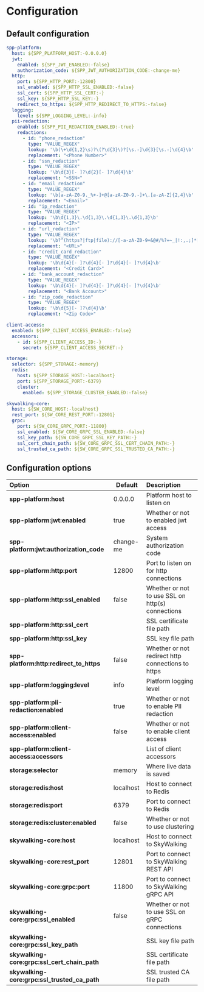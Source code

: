 # Configuration

## Default configuration

```yaml
spp-platform:
  host: ${SPP_PLATFORM_HOST:-0.0.0.0}
  jwt:
    enabled: ${SPP_JWT_ENABLED:-false}
    authorization_code: ${SPP_JWT_AUTHORIZATION_CODE:-change-me}
  http:
    port: ${SPP_HTTP_PORT:-12800}
    ssl_enabled: ${SPP_HTTP_SSL_ENABLED:-false}
    ssl_cert: ${SPP_HTTP_SSL_CERT:-}
    ssl_key: ${SPP_HTTP_SSL_KEY:-}
    redirect_to_https: ${SPP_HTTP_REDIRECT_TO_HTTPS:-false}
  logging:
    level: ${SPP_LOGGING_LEVEL:-info}
  pii-redaction:
    enabled: ${SPP_PII_REDACTION_ENABLED:-true}
    redactions:
      - id: "phone_redaction"
        type: "VALUE_REGEX"
        lookup: '\b(\+\d{1,2}\s)?\(?\d{3}\)?[\s.-]\d{3}[\s.-]\d{4}\b'
        replacement: "<Phone Number>"
      - id: "ssn_redaction"
        type: "VALUE_REGEX"
        lookup: '\b\d{3}[- ]?\d{2}[- ]?\d{4}\b'
        replacement: "<SSN>"
      - id: "email_redaction"
        type: "VALUE_REGEX"
        lookup: '\b[a-zA-Z0-9._%+-]+@[a-zA-Z0-9.-]+\.[a-zA-Z]{2,4}\b'
        replacement: "<Email>"
      - id: "ip_redaction"
        type: "VALUE_REGEX"
        lookup: '\b\d{1,3}\.\d{1,3}\.\d{1,3}\.\d{1,3}\b'
        replacement: "<IP>"
      - id: "url_redaction"
        type: "VALUE_REGEX"
        lookup: '\b?^(https?|ftp|file)://[-a-zA-Z0-9+&@#/%?=~_|!:,.;]*[-a-zA-Z0-9+&@#/%=~_|]\b?'
        replacement: "<URL>"
      - id: "credit_card_redaction"
        type: "VALUE_REGEX"
        lookup: '\b\d{4}[- ]?\d{4}[- ]?\d{4}[- ]?\d{4}\b'
        replacement: "<Credit Card>"
      - id: "bank_account_redaction"
        type: "VALUE_REGEX"
        lookup: '\b\d{4}[- ]?\d{4}[- ]?\d{4}[- ]?\d{4}\b'
        replacement: "<Bank Account>"
      - id: "zip_code_redaction"
        type: "VALUE_REGEX"
        lookup: '\b\d{5}[- ]?\d{4}\b'
        replacement: "<Zip Code>"

client-access:
  enabled: ${SPP_CLIENT_ACCESS_ENABLED:-false}
  accessors:
    - id: ${SPP_CLIENT_ACCESS_ID:-}
      secret: ${SPP_CLIENT_ACCESS_SECRET:-}

storage:
  selector: ${SPP_STORAGE:-memory}
  redis:
    host: ${SPP_STORAGE_HOST:-localhost}
    port: ${SPP_STORAGE_PORT:-6379}
    cluster:
      enabled: ${SPP_STORAGE_CLUSTER_ENABLED:-false}

skywalking-core:
  host: ${SW_CORE_HOST:-localhost}
  rest_port: ${SW_CORE_REST_PORT:-12801}
  grpc:
    port: ${SW_CORE_GRPC_PORT:-11800}
    ssl_enabled: ${SW_CORE_GRPC_SSL_ENABLED:-false}
    ssl_key_path: ${SW_CORE_GRPC_SSL_KEY_PATH:-}
    ssl_cert_chain_path: ${SW_CORE_GRPC_SSL_CERT_CHAIN_PATH:-}
    ssl_trusted_ca_path: ${SW_CORE_GRPC_SSL_TRUSTED_CA_PATH:-}
```

## Configuration options

| Option                                       | Default   | Description                                       |
|:---------------------------------------------|-----------|:--------------------------------------------------|
| **spp-platform:host**                        | 0.0.0.0   | Platform host to listen on                        |
| **spp-platform:jwt:enabled**                 | true      | Whether or not to enabled jwt access              |
| **spp-platform:jwt:authorization_code**      | change-me | System authorization code                         |
| **spp-platform:http:port**                   | 12800     | Port to listen on for http connections            |
| **spp-platform:http:ssl_enabled**            | false     | Whether or not to use SSL on http(s) connections  |
| **spp-platform:http:ssl_cert**               |           | SSL certificate file path                         |
| **spp-platform:http:ssl_key**                |           | SSL key file path                                 |
| **spp-platform:http:redirect_to_https**      | false     | Whether or not redirect http connections to https |
| **spp-platform:logging:level**               | info      | Platform logging level                            |
| **spp-platform:pii-redaction:enabled**       | true      | Whether or not to enable PII redaction            |
| **spp-platform:client-access:enabled**       | false     | Whether or not to enable client access            |
| **spp-platform:client-access:accessors**     |           | List of client accessors                          |
| **storage:selector**                         | memory    | Where live data is saved                          |
| **storage:redis:host**                       | localhost | Host to connect to Redis                          |
| **storage:redis:port**                       | 6379      | Port to connect to Redis                          |
| **storage:redis:cluster:enabled**            | false     | Whether or not to use clustering                  |
| **skywalking-core:host**                     | localhost | Host to connect to SkyWalking                     |
| **skywalking-core:rest_port**                | 12801     | Port to connect to SkyWalking REST API            |
| **skywalking-core:grpc:port**                | 11800     | Port to connect to SkyWalking gRPC API            |
| **skywalking-core:grpc:ssl_enabled**         | false     | Whether or not to use SSL on gRPC connections     |
| **skywalking-core:grpc:ssl_key_path**        |           | SSL key file path                                 |
| **skywalking-core:grpc:ssl_cert_chain_path** |           | SSL certificate file path                         |
| **skywalking-core:grpc:ssl_trusted_ca_path** |           | SSL trusted CA file path                          |
